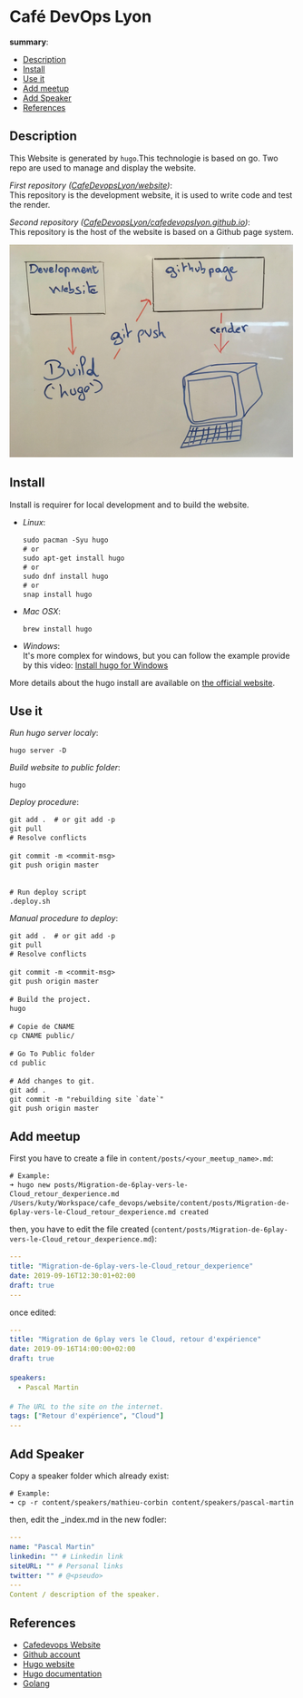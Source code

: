 # Café DevOps Lyon

__summary__:
  - [Description](#description)
  - [Install](#Install)
  - [Use it](#use-it)
  - [Add meetup](#add-meetup)
  - [Add Speaker](add-speaker)
  - [References](#references)


## Description

  This Website is generated by `hugo`.This technologie is based on go.
  Two repo are used to manage and display the website.  

  *First repository ([CafeDevopsLyon/website](https://github.com/CafeDevopsLyon/website))*:  
  This repository is the development website, it is used to write code and test the render.

  *Second repository ([CafeDevopsLyon/cafedevopslyon.github.io](https://github.com/CafeDevopsLyon/cafedevopslyon.github.io))*:  
  This repository is the host of the website is based on a Github page system.

  <img src="static/img/website_schema.jpg" width="500">


## Install

Install is requirer for local development and to build the website.

- *Linux*:  
  ```shell
  sudo pacman -Syu hugo
  # or
  sudo apt-get install hugo
  # or
  sudo dnf install hugo
  # or
  snap install hugo
  ```
- *Mac OSX*:  
  ```shell
  brew install hugo
  ```
- *Windows*:  
   It's more complex for windows, but you can follow the example provide by this video:
   [Install hugo for Windows](https://www.youtube.com/watch?v=G7umPCU-8xc)  

More details about the hugo install are available on [the official website](https://gohugo.io/getting-started/installing).


## Use it

*Run hugo server localy*:  
```shell
hugo server -D
```
*Build website to public folder*:  
```shell
hugo
```

*Deploy procedure*:
```shell
git add .  # or git add -p
git pull
# Resolve conflicts

git commit -m <commit-msg>
git push origin master


# Run deploy script
.deploy.sh
```

*Manual procedure to deploy*:
```shell
git add .  # or git add -p
git pull
# Resolve conflicts

git commit -m <commit-msg>
git push origin master

# Build the project.
hugo

# Copie de CNAME
cp CNAME public/

# Go To Public folder
cd public

# Add changes to git.
git add .
git commit -m "rebuilding site `date`"
git push origin master
```

## Add meetup

  First you have to create a file in `content/posts/<your_meetup_name>.md`:
  ```shell
  # Example:
  ➜ hugo new posts/Migration-de-6play-vers-le-Cloud_retour_dexperience.md
  /Users/kuty/Workspace/cafe_devops/website/content/posts/Migration-de-6play-vers-le-Cloud_retour_dexperience.md created
  ```
  then, you have to edit the file created (`content/posts/Migration-de-6play-vers-le-Cloud_retour_dexperience.md`):
  ```yaml
  ---
  title: "Migration-de-6play-vers-le-Cloud_retour_dexperience"
  date: 2019-09-16T12:30:01+02:00
  draft: true
  ---
  ```
  once edited:
  ```yaml
  ---
  title: "Migration de 6play vers le Cloud, retour d'expérience"
  date: 2019-09-16T14:00:00+02:00
  draft: true

  speakers:
    - Pascal Martin

  # The URL to the site on the internet.
  tags: ["Retour d'expérience", "Cloud"]
  ---

  ```
## Add Speaker

  Copy a speaker folder which already exist:
  ```
  # Example:
  ➜ cp -r content/speakers/mathieu-corbin content/speakers/pascal-martin
  ```
  then, edit the \_index.md in the new fodler:
  ```yaml
  ---
  name: "Pascal Martin"
  linkedin: "" # Linkedin link
  siteURL: "" # Personal links
  twitter: "" # @<pseudo>
  ---
  Content / description of the speaker.
  ```

## References

- [Cafedevops Website](https://cafedevops.org)
- [Github account](https://github.com/CafeDevopsLyon)
- [Hugo website](https://gohugo.io)
- [Hugo documentation](https://gohugo.io/documentation/)
- [Golang](https://golang.org)
